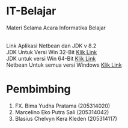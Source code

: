 # IT-Belajar


Materi Selama Acara Informatika Belajar

<br>
Link Aplikasi Netbean dan JDK v 8.2 
<br>
JDK Untuk Versi Win 32-Bit <a target="_blank" href ="https://studentusdac-my.sharepoint.com/:u:/g/personal/205314020_student_usd_ac_id/ETszFiI8IgdFm91tNyON3ZYBqBH2dNm4NPvlkUQe9DHf-A?e=2IsDcc"> Klik Link</a>
<br>
JDK untuk versi Win 64-Bit <a target="_blank" href="https://studentusdac-my.sharepoint.com/:u:/g/personal/205314020_student_usd_ac_id/EZ6-99odDR1CmYpea_LjZ0cBkfJJnBdUkodD-S4mZ32F-g?e=l4FI1e">Klik Link</a>
<br>
Netbean Untuk semua versi Windows <a target="_blank" href="https://studentusdac-my.sharepoint.com/:u:/g/personal/205314020_student_usd_ac_id/ERe_KS2SDB9Kinzgj5tp_58B6WwQjbnGGcjCjucZLHpzlw?e=cYJniQ">Klik Link</a>


# Pembimbing
1.	FX. Bima Yudha Pratama (205314020)
2.	Marcelino Eko Putra Sali (205314042)
3.	Blasius Chelvyn Kera Kleden (205314117)
